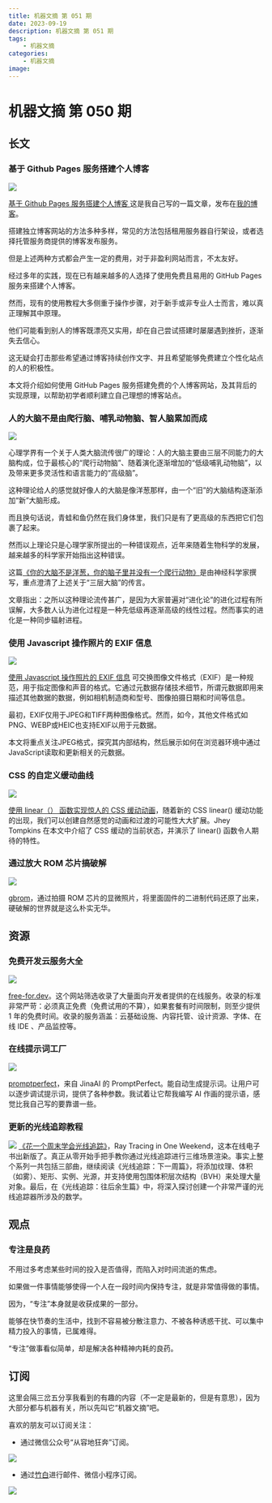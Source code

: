 ```yaml
---
title: 机器文摘 第 051 期
date: 2023-09-19
description: 机器文摘 第 051 期
tags: 
    - 机器文摘
categories:
    - 机器文摘
image: 
---
```

# 机器文摘 第 050 期

## 长文

### 基于 Github Pages 服务搭建个人博客
![](2023-09-26-13-34-26.png)

[基于 Github Pages 服务搭建个人博客 ](https://sbabybird.github.io/p/%E5%9F%BA%E4%BA%8E-github-pages-%E6%9C%8D%E5%8A%A1%E6%90%AD%E5%BB%BA%E4%B8%AA%E4%BA%BA%E5%8D%9A%E5%AE%A2/)
这是我自己写的一篇文章，发布在[我的博客](https://sbabybird.github.io)。

搭建独立博客网站的方法多种多样，常见的方法包括租用服务器自行架设，或者选择托管服务商提供的博客发布服务。

但是上述两种方式都会产生一定的费用，对于非盈利网站而言，不太友好。

经过多年的实践，现在已有越来越多的人选择了使用免费且易用的 GitHub Pages 服务来搭建个人博客。

然而，现有的使用教程大多侧重于操作步骤，对于新手或非专业人士而言，难以真正理解其中原理。

他们可能看到别人的博客既漂亮又实用，却在自己尝试搭建时屡屡遇到挫折，逐渐失去信心。

这无疑会打击那些希望通过博客持续创作文字、并且希望能够免费建立个性化站点的人的积极性。

本文将介绍如何使用 GitHub Pages 服务搭建免费的个人博客网站，及其背后的实现原理，以帮助初学者顺利建立自己理想的博客站点。

### 人的大脑不是由爬行脑、哺乳动物脑、智人脑累加而成
![](2023-09-26-13-35-36.png)

心理学界有一个关于人类大脑流传很广的理论：人的大脑主要由三层不同能力的大脑构成，位于最核心的“爬行动物脑”、随着演化逐渐增加的“低级哺乳动物脑”，以及带来更多灵活性和语言能力的“高级脑”。

这种理论给人的感觉就好像人的大脑是像洋葱那样，由一个“旧”的大脑结构逐渐添加“新”大脑形成。

而且换句话说，青蛙和鱼仍然在我们身体里，我们只是有了更高级的东西把它们包裹了起来。

然而以上理论只是心理学家所提出的一种错误观点，近年来随着生物科学的发展，越来越多的科学家开始指出这种错误。

这篇[《你的大脑不是洋葱，你的脑子里并没有一个爬行动物》](https://journals.sagepub.com/doi/10.1177/0963721420917687)是由神经科学家撰写，重点澄清了上述关于“三层大脑”的传言。

文章指出：之所以这种理论流传甚广，是因为大家普遍对“进化论”的进化过程有所误解，大多数人认为进化过程是一种先低级再逐渐高级的线性过程。然而事实的进化是一种同步辐射进程。

### 使用 Javascript 操作照片的 EXIF 信息
![](2023-09-26-13-35-59.png)

[使用 Javascript 操作照片的 EXIF 信息](https://getaround.tech/exif-data-manipulation-javascript/)
可交换图像文件格式（EXIF）是一种规范，用于指定图像和声音的格式。它通过元数据存储技术细节，所谓元数据即用来描述其他数据的数据，例如相机制造商和型号、图像拍摄日期和时间等信息。

最初，EXIF仅用于JPEG和TIFF两种图像格式。然而，如今，其他文件格式如PNG、WEBP或HEIC也支持EXIF以用于元数据。

本文将重点关注JPEG格式，探究其内部结构，然后展示如何在浏览器环境中通过JavaScript读取和更新相关的元数据。

### CSS 的自定义缓动曲线
![](2023-09-26-13-36-20.png)

[使用 linear（） 函数实现惊人的 CSS 缓动动画](https://www.smashingmagazine.com/2023/09/path-css-easing-linear-function/)，随着新的 CSS linear() 缓动功能的出现，我们可以创建自然感觉的动画和过渡的可能性大大扩展。Jhey Tompkins 在本文中介绍了 CSS 缓动的当前状态，并演示了 linear() 函数令人期待的特性。 ​​​

### 通过放大 ROM 芯片搞破解
![](2023-09-26-13-36-35.png)

[gbrom](https://github.com/travisgoodspeed/gbrom-tutorial)，通过拍摄 ROM 芯片的显微照片，将里面固件的二进制代码还原了出来，硬破解的世界就是这么朴实无华。

## 资源

### 免费开发云服务大全
![](2023-09-26-13-36-56.png)

[free-for.dev](https://free-for.dev/#/)。这个网站筛选收录了大量面向开发者提供的在线服务。收录的标准非常严苛：必须真正免费（免费试用的不算），如果套餐有时间限制，则至少提供 1 年的免费时间。收录的服务涵盖：云基础设施、内容托管、设计资源、字体、在线 IDE 、产品监控等。

### 在线提示词工厂
![](2023-09-26-13-37-13.png)

[promptperfect](https://promptperfect.jinaai.cn/a/NEW)，来自 JinaAI 的 PromptPerfect。能自动生成提示词。让用户可以逐步调试提示词，提供了各种参数。我试着让它帮我编写 AI 作画的提示语，感觉比我自己写的要靠谱一些。

### 更新的光线追踪教程
![](2023-09-26-13-37-26.png)
[《花一个周末学会光线追踪》](raytracing.github.io)，Ray Tracing in One Weekend，这本在线电子书出新版了。真正从零开始手把手教你通过光线追踪进行三维场景渲染。 ​​​事实上整个系列一共包括三部曲，继续阅读《光线追踪：下一周篇》，将添加纹理、体积（如雾）、矩形、实例、光源，并支持使用包围体积层次结构（BVH）来处理大量对象。最后，在《光线追踪：往后余生篇》中，将深入探讨创建一个非常严谨的光线追踪器所涉及的数学。

## 观点
### 专注是良药
不用过多考虑某些时间的投入是否值得，而陷入对时间流逝的焦虑。

如果做一件事情能够使得一个人在一段时间内保持专注，就是非常值得做的事情。

因为，“专注”本身就是收获成果的一部分。

能够在快节奏的生活中，找到不容易被分散注意力、不被各种诱惑干扰、可以集中精力投入的事情，已属难得。

“专注”做事看似简单，却是解决各种精神内耗的良药。

## 订阅
这里会隔三岔五分享我看到的有趣的内容（不一定是最新的，但是有意思），因为大部分都与机器有关，所以先叫它“机器文摘”吧。

喜欢的朋友可以订阅关注：

- 通过微信公众号“从容地狂奔”订阅。

![](../weixin.jpg)

- 通过[竹白](https://zhubai.love/)进行邮件、微信小程序订阅。

![](../zhubai.jpg)